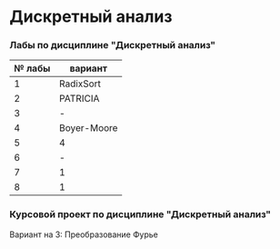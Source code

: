 # Дискретный анализ
### Лабы по дисциплине "Дискретный анализ"

| № лабы | вариант     |
|--------|-------------|
| 1      | RadixSort   |
| 2      | PATRICIA    |
| 3      | -           |
| 4      | Boyer-Moore |
| 5      | 4           |
| 6      | -           |
| 7      | 1           |
| 8      | 1           |

### Курсовой проект по дисциплине "Дискретный анализ"
Вариант на 3: Преобразование Фурье